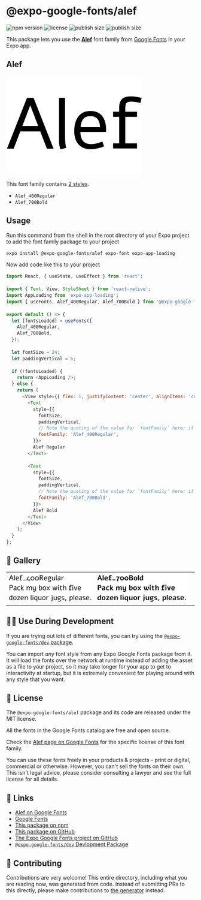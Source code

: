 # @expo-google-fonts/alef

![npm version](https://flat.badgen.net/npm/v/@expo-google-fonts/alef)
![license](https://flat.badgen.net/github/license/expo/google-fonts)
![publish size](https://flat.badgen.net/packagephobia/install/@expo-google-fonts/alef)
![publish size](https://flat.badgen.net/packagephobia/publish/@expo-google-fonts/alef)

This package lets you use the [**Alef**](https://fonts.google.com/specimen/Alef) font family from [Google Fonts](https://fonts.google.com/) in your Expo app.

## Alef

![Alef](./font-family.png)

This font family contains [2 styles](#-gallery).

- `Alef_400Regular`
- `Alef_700Bold`

## Usage

Run this command from the shell in the root directory of your Expo project to add the font family package to your project
```sh
expo install @expo-google-fonts/alef expo-font expo-app-loading
```

Now add code like this to your project
```js
import React, { useState, useEffect } from 'react';

import { Text, View, StyleSheet } from 'react-native';
import AppLoading from 'expo-app-loading';
import { useFonts, Alef_400Regular, Alef_700Bold } from '@expo-google-fonts/alef';

export default () => {
  let [fontsLoaded] = useFonts({
    Alef_400Regular,
    Alef_700Bold,
  });

  let fontSize = 24;
  let paddingVertical = 6;

  if (!fontsLoaded) {
    return <AppLoading />;
  } else {
    return (
      <View style={{ flex: 1, justifyContent: 'center', alignItems: 'center' }}>
        <Text
          style={{
            fontSize,
            paddingVertical,
            // Note the quoting of the value for `fontFamily` here; it expects a string!
            fontFamily: 'Alef_400Regular',
          }}>
          Alef Regular
        </Text>

        <Text
          style={{
            fontSize,
            paddingVertical,
            // Note the quoting of the value for `fontFamily` here; it expects a string!
            fontFamily: 'Alef_700Bold',
          }}>
          Alef Bold
        </Text>
      </View>
    );
  }
};

```

## 🔡 Gallery


||||
|-|-|-|
|![Alef_400Regular](./Alef_400Regular.ttf.png)|![Alef_700Bold](./Alef_700Bold.ttf.png)|||


## 👩‍💻 Use During Development

If you are trying out lots of different fonts, you can try using the [`@expo-google-fonts/dev` package](https://github.com/expo/google-fonts/tree/master/font-packages/dev#readme).

You can import *any* font style from any Expo Google Fonts package from it. It will load the fonts
over the network at runtime instead of adding the asset as a file to your project, so it may take longer
for your app to get to interactivity at startup, but it is extremely convenient
for playing around with any style that you want.

## 📖 License

The `@expo-google-fonts/alef` package and its code are released under the MIT license.

All the fonts in the Google Fonts catalog are free and open source.

Check the [Alef page on Google Fonts](https://fonts.google.com/specimen/Alef) for the specific license of this font family.

You can use these fonts freely in your products & projects - print or digital, commercial or otherwise. However, you can't sell the fonts on their own. This isn't legal advice, please consider consulting a lawyer and see the full license for all details.

## 🔗 Links

- [Alef on Google Fonts](https://fonts.google.com/specimen/Alef)
- [Google Fonts](https://fonts.google.com/)
- [This package on npm](https://www.npmjs.com/package/@expo-google-fonts/alef)
- [This package on GitHub](https://github.com/expo/google-fonts/tree/master/font-packages/alef)
- [The Expo Google Fonts project on GitHub](https://github.com/expo/google-fonts)
- [`@expo-google-fonts/dev` Devlopment Package](https://github.com/expo/google-fonts/tree/master/font-packages/dev)

## 🤝 Contributing

Contributions are very welcome! This entire directory, including what you are reading now, was generated from code. Instead of submitting PRs to this directly, please make contributions to [the generator](https://github.com/expo/google-fonts/tree/master/packages/generator) instead.

